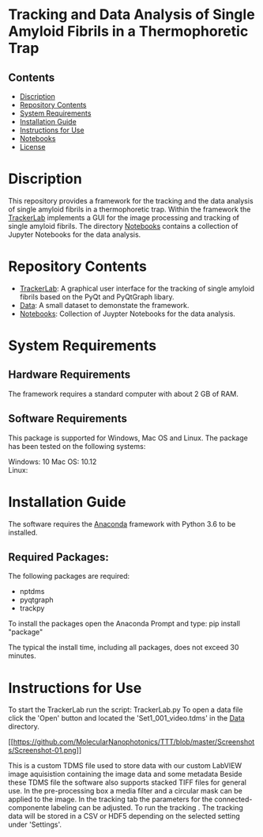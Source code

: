 # Tracking and Data Analysis of Single Amyloid Fibrils in a Thermophoretic Trap

## Contents

- [Discription](#discription)
- [Repository Contents](#repository-contents)
- [System Requirements](#system-requirements)
- [Installation Guide](#installation-guide)
- [Instructions for Use](#instructions-for-use)
- [Notebooks](#Notebooks)
- [License](./LICENSE)


# Discription

This repository provides a framework for the tracking and the data analysis of single amyloid fibrils in a thermophoretic trap. 
Within the framework the [TrackerLab](./TrackerLab) implements a GUI for the image processing and tracking of single amyloid fibrils. 
The directory [Notebooks](./Notebooks) contains a collection of Jupyter Notebooks for the data analysis.  

# Repository Contents

- [TrackerLab](./TrackerLab): A graphical user interface for the tracking of single amyloid fibrils based on the PyQt and PyQtGraph libary.
- [Data](./Data): A small dataset to demonstate the framework.
- [Notebooks](./Notebooks): Collection of Juypter Notebooks for the data analysis.


# System Requirements

## Hardware Requirements

The framework requires a standard computer with about 2 GB of RAM.

## Software Requirements

This package is supported for Windows, Mac OS and Linux. The package has been tested on the following systems:

Windows: 10
Mac OS: 10.12  
Linux:   

# Installation Guide

The software requires the [Anaconda](https://www.anaconda.com/download/) framework with Python 3.6 to be installed. 

## Required Packages:

The following packages are required:

- nptdms
- pyqtgraph
- trackpy

To install the packages open the Anaconda Prompt and type: pip install "package"

The typical the install time, including all packages, does not exceed 30 minutes.

# Instructions for Use

To start the TrackerLab run the script: TrackerLab.py
To open a data file click the 'Open' button and located the 'Set1_001_video.tdms' in the [Data](./Data) directory.  

[[https://github.com/MolecularNanophotonics/TTT/blob/master/Screenshots/Screenshot-01.png]]

This is a custom TDMS file used to store data with our custom LabVIEW image aquisistion containing the image data and some metadata 
Beside these TDMS file the software also supports stacked TIFF files for general use.
In the pre-processing box a media filter and a circular mask can be applied to the image. 
In the tracking tab the parameters for the connected-componente labeling can be adjusted.
To run the tracking . The tracking data will be stored in a CSV or HDF5 depending on the selected setting under 'Settings'.


